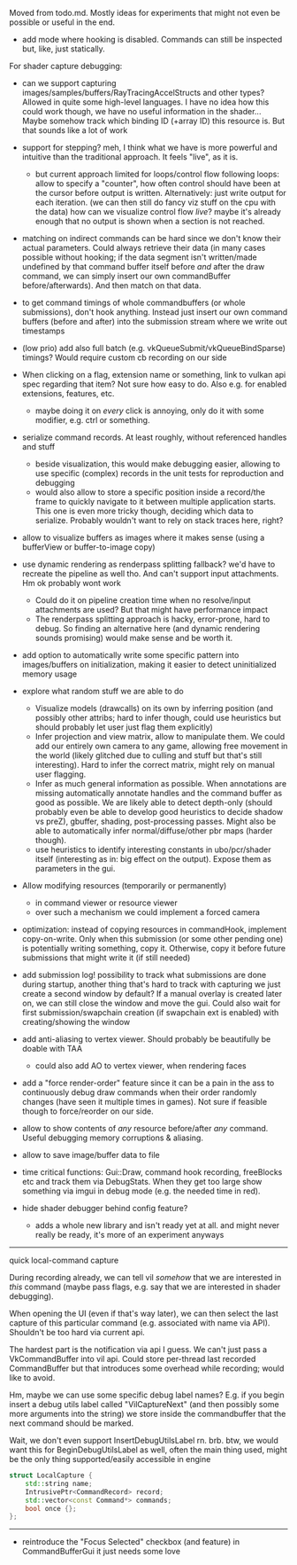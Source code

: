 Moved from todo.md. Mostly ideas for experiments that might not even
be possible or useful in the end.

- add mode where hooking is disabled. Commands can still be inspected
	but, like, just statically.

For shader capture debugging:
- can we support capturing images/samples/buffers/RayTracingAccelStructs
      and other types? Allowed in quite some high-level languages.
	  I have no idea how this could work though, we have no useful
	  information in the shader... Maybe somehow track which binding
	  ID (+array ID) this resource is. But that sounds like a lot of work
- support for stepping?
      meh, I think what we have is more powerful and intuitive than
	  the traditional approach. It feels "live", as it is.
	- but current approach limited for loops/control flow following
	  loops: allow to specify a "counter", how often control should
	    have been at the cursor before output is written.
		Alternatively: just write output for each iteration.
		(we can then still do fancy viz stuff on the cpu with the data)
	  how can we visualize control flow *live*?
	    maybe it's already enough that no output is shown when a section
		is not reached.

- matching on indirect commands can be hard since we don't know their
  actual parameters. Could always retrieve their data (in many cases possible
  without hooking; if the data segment isn't written/made undefined by that command buffer
  itself before *and* after the draw command, we can simply insert our own
  commandBuffer before/afterwards). And then match on that data.
- to get command timings of whole commandbuffers (or whole submissions),
  don't hook anything. Instead just insert our own command buffers
  (before and after) into the submission stream where we write out timestamps

- (low prio) add also full batch (e.g. vkQueueSubmit/vkQueueBindSparse) timings?
  Would require custom cb recording on our side

- When clicking on a flag, extension name or something, link to vulkan api spec
  regarding that item? Not sure how easy to do.
  Also e.g. for enabled extensions, features, etc.
  	- maybe doing it on *every* click is annoying, only do it with some
	  modifier, e.g. ctrl or something.
- serialize command records. At least roughly, without referenced handles
  and stuff
  	- beside visualization, this would make debugging easier, allowing
	  to use specific (complex) records in the unit tests for reproduction
	  and debugging
	- would also allow to store a specific position inside a record/the frame
	  to quickly navigate to it between multiple application starts.
	  This one is even more tricky though, deciding which data to serialize.
	  Probably wouldn't want to rely on stack traces here, right?

- allow to visualize buffers as images where it makes sense
  (using a bufferView or buffer-to-image copy)

- use dynamic rendering as renderpass splitting fallback?
  we'd have to recreate the pipeline as well tho. And can't support
  input attachments. Hm ok probably wont work
  	- Could do it on pipeline creation time when no resolve/input
	  attachments are used? But that might have performance impact
	- The renderpass splitting approach is hacky, error-prone, hard
	  to debug. So finding an alternative here (and dynamic rendering
	  sounds promising) would make sense and be worth it.

- add option to automatically write some specific pattern into images/buffers
  on initialization, making it easier to detect uninitialized memory usage

- explore what random stuff we are able to do
	- Visualize models (drawcalls) on its own by inferring
	  position (and possibly other attribs; hard to infer though, could use heuristics
	  but should probably let user just flag them explicitly)
	- Infer projection and view matrix, allow to manipulate them.
	  We could add our entirely own camera to any game, allowing free movement
	  in the world (likely glitched due to culling and stuff but that's still interesting).
	  Hard to infer the correct matrix, might rely on manual user flagging.
	- Infer as much general information as possible. When annotations are
	  missing automatically annotate handles and the command buffer
	  as good as possible. We are likely able to detect depth-only (should probably
	  even be able to develop good heuristics to decide shadow vs preZ), gbuffer,
	  shading, post-processing passes. Might also be able to automatically infer
	  normal/diffuse/other pbr maps (harder though).
	- use heuristics to identify interesting constants in ubo/pcr/shader itself
	  (interesting as in: big effect on the output). Expose them as parameters
	  in the gui.

- Allow modifying resources (temporarily or permanently)
	- in command viewer or resource viewer
	- over such a mechanism we could implement a forced camera

- optimization: instead of copying resources in commandHook, implement
  copy-on-write. Only when this submission (or some other pending one)
  is potentially writing something, copy it. Otherwise, copy it before
  future submissions that might write it (if still needed)

- add submission log! possibility to track what submissions are done
  during startup, another thing that's hard to track with capturing
  we just create a second window by default?
  If a manual overlay is created later on, we can still close the window
  and move the gui. Could also wait for first submission/swapchain
  creation (if swapchain ext is enabled) with creating/showing the window

- add anti-aliasing to vertex viewer. Should probably be beautifully
  be doable with TAA
  	- could also add AO to vertex viewer, when rendering faces

- add a "force render-order" feature since it can be a pain in the ass
  to continuously debug draw commands when their order randomly changes
  (have seen it multiple times in games). Not sure if feasible though to
  force/reorder on our side.

- allow to show contents of *any* resource before/after *any* command.
  Useful debugging memory corruptions & aliasing.

- allow to save image/buffer data to file

- time critical functions: Gui::Draw, command hook recording, freeBlocks etc
  and track them via DebugStats. When they get too large show something
  via imgui in debug mode (e.g. the needed time in red).

- hide shader debugger behind config feature?
	- adds a whole new library and isn't ready yet at all.
	  and might never really be ready, it's more of an experiment anyways

---

quick local-command capture

During recording already, we can tell vil *somehow* that we are
interested in *this* command (maybe pass flags, e.g. say that we are
interested in shader debugging).

When opening the UI (even if that's way later), we can then select
the last capture of this particular command (e.g. associated with
name via API).
Shouldn't be too hard via current api.

The hardest part is the notification via api I guess.
We can't just pass a VkCommandBuffer into vil api.
Could store per-thread last recorded CommandBuffer but that introduces
some overhead while recording; would like to avoid.

Hm, maybe we can use some specific debug label names?
E.g. if you begin insert a debug utils label called "VilCaptureNext"
	(and then possibly some more arguments into the string)
we store inside the commandbuffer that the next command should be marked.

Wait, we don't even support InsertDebugUtilsLabel rn. brb.
	btw, we would want this for BeginDebugUtilsLabel as well, often
	the main thing used, might be the only thing supported/easily accessible
	in engine

```cpp
struct LocalCapture {
	std::string name;
	IntrusivePtr<CommandRecord> record;
	std::vector<const Command*> commands;
	bool once {};
};

```

---

- reintroduce the "Focus Selected" checkbox (and feature) in CommandBufferGui
  it just needs some love
